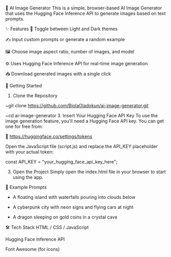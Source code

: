 🧠 AI Image Generator
This is a simple, browser-based AI Image Generator that uses the Hugging Face Inference API to generate images based on text prompts.

✨ Features
🔁 Toggle between Light and Dark themes

✍️ Input custom prompts or generate a random example

🖼️ Choose image aspect ratio, number of images, and model

⚙️ Uses Hugging Face Inference API for real-time image generation

📥 Download generated images with a single click

🚀 Getting Started
1. Clone the Repository
   
~git clone https://github.com/BiolaOladokun/ai-image-generator.git

~cd ai-image-generator
3. Insert Your Hugging Face API Key
To use the image generation feature, you'll need a Hugging Face API key. You can get one for free from:

🔗 https://huggingface.co/settings/tokens

Open the JavaScript file (script.js) and replace the API_KEY placeholder with your actual token:

const API_KEY = "your_hugging_face_api_key_here";

3. Open the Project
Simply open the index.html file in your browser to start using the app.

📸 Example Prompts
- A floating island with waterfalls pouring into clouds below

- A cyberpunk city with neon signs and flying cars at night

- A dragon sleeping on gold coins in a crystal cave

🛠️ Tech Stack
HTML / CSS / JavaScript

Hugging Face Inference API

Font Awesome (for icons)
